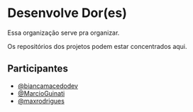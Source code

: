 # Desenvolve Dor(es)

Essa organização serve pra organizar.

Os repositórios dos projetos podem estar concentrados aqui.


## Participantes

- [@biancamacedodev](https://www.github.com/biancamacedodev)
- [@MarcioGuinati](https://www.github.com/MarcioGuinati)
- [@maxrodrigues](https://www.github.com/maxrodrigues)
